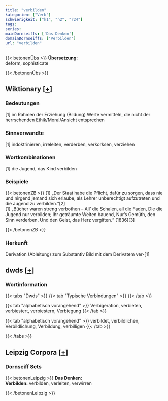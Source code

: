 ```yaml
---
title: "verbilden"
kategorien: ["Verb"]
schwierigkeit: ["k1", "h2", "r24"]
tags:
series:
mainDornseiffs: ['Das Denken']
domainDornseiffs: ['Verbilden']
url: "verbilden"
---
```


{{< betonenÜbs >}}
**Übersetzung:**  
deform, sophisticate  
  
{{< /betonenÜbs >}}

## Wiktionary [[+](https://de.wiktionary.org/wiki/verbilden)]

### Bedeutungen
[1] im Rahmen der Erziehung (Bildung) Werte vermitteln, die nicht der herrschenden Ethik/Moral/Ansicht entsprechen  

### Sinnverwandte
[1] indoktrinieren, irreleiten, verderben, verkorksen, verziehen  

### Wortkombinationen
[1] die Jugend, das Kind verbilden  

### Beispiele
{{< betonenZB >}}
[1] „Der Staat habe die Pflicht, dafür zu sorgen, dass nie und nirgend jemand sich erlaube, als Lehrer unberechtigt aufzutreten und die Jugend zu verbilden.“[2]  
[1] „Bücher waren streng verbothen – All’ die Schalen, all die Faden, Die die Jugend nur verbilden; Ihr geträumte Welten bauend, Nur’s Gemüth, den Sinn verderben, Und den Geist, das Herz vergiften.“ (1836)[3]  

{{< /betonenZB >}}
### Herkunft
Derivation (Ableitung) zum Substantiv Bild mit dem Derivatem ver-[1]  



## dwds [[+](https://www.dwds.de/wb/verbilden)]

### Wortinformation
{{< tabs "Dwds" >}}
{{< tab "Typische Verbindungen" >}}
{{< /tab >}}

{{< tab "alphabetisch vorangehend" >}}
Verbigeration, verbieten, verbiestert, verbiestern, Verbiegung
{{< /tab >}}

{{< tab "alphabetisch vorangehend" >}}
verbildet, verbildlichen, Verbildlichung, Verbildung, verbilligen
{{< /tab >}}

{{< /tabs >}}

## Leipzig Corpora [[+](https://corpora.uni-leipzig.de/en/res?word=verbilden&corpusId=deu_newscrawl-public_2018)]

### Dornseiff Sets
{{< betonenLeipzig >}}
**Das Denken:**  
**Verbilden:** verbilden, verleiten, verwirren  

{{< /betonenLeipzig >}}
